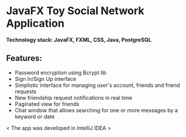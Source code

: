 # JavaFX Toy Social Network Application
   <b>Technology stack: JavaFX, FXML, CSS, Java, PostgreSQL</b>


<h2>Features:</h2>

- Password encryption using Bcrypt lib
- Sign In/Sign Up interface
- Simplistic interface for managing user's account, friends and friend requests
- New friendship request notifications in real time
- Paginated view for friends
- Chat window that allows searching for one or more messages by a keyword or date

 < The app was developed in IntelliJ IDEA >
